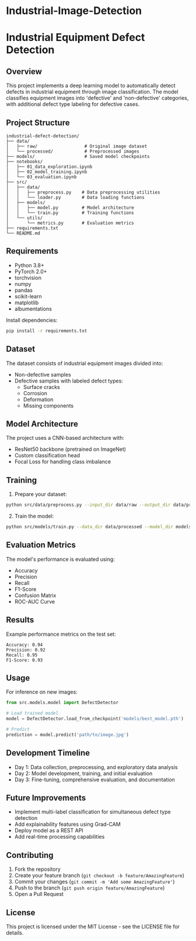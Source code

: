 # Industrial-Image-Detection
# Industrial Equipment Defect Detection

## Overview
This project implements a deep learning model to automatically detect defects in industrial equipment through image classification. The model classifies equipment images into 'defective' and 'non-defective' categories, with additional defect type labeling for defective cases.

## Project Structure
```
industrial-defect-detection/
├── data/
│   ├── raw/                  # Original image dataset
│   └── processed/            # Preprocessed images
├── models/                   # Saved model checkpoints
├── notebooks/               
│   ├── 01_data_exploration.ipynb
│   ├── 02_model_training.ipynb
│   └── 03_evaluation.ipynb
├── src/
│   ├── data/
│   │   ├── preprocess.py    # Data preprocessing utilities
│   │   └── loader.py        # Data loading functions
│   ├── models/
│   │   ├── model.py         # Model architecture
│   │   └── train.py         # Training functions
│   └── utils/
│       └── metrics.py       # Evaluation metrics
├── requirements.txt
└── README.md
```

## Requirements
- Python 3.8+
- PyTorch 2.0+
- torchvision
- numpy
- pandas
- scikit-learn
- matplotlib
- albumentations

Install dependencies:
```bash
pip install -r requirements.txt
```

## Dataset
The dataset consists of industrial equipment images divided into:
- Non-defective samples
- Defective samples with labeled defect types:
  - Surface cracks
  - Corrosion
  - Deformation
  - Missing components

## Model Architecture
The project uses a CNN-based architecture with:
- ResNet50 backbone (pretrained on ImageNet)
- Custom classification head
- Focal Loss for handling class imbalance

## Training
1. Prepare your dataset:
```bash
python src/data/preprocess.py --input_dir data/raw --output_dir data/processed
```

2. Train the model:
```bash
python src/models/train.py --data_dir data/processed --model_dir models
```

## Evaluation Metrics
The model's performance is evaluated using:
- Accuracy
- Precision
- Recall
- F1-Score
- Confusion Matrix
- ROC-AUC Curve

## Results
Example performance metrics on the test set:
```
Accuracy: 0.94
Precision: 0.92
Recall: 0.95
F1-Score: 0.93
```

## Usage
For inference on new images:
```python
from src.models.model import DefectDetector

# Load trained model
model = DefectDetector.load_from_checkpoint('models/best_model.pth')

# Predict
prediction = model.predict('path/to/image.jpg')
```

## Development Timeline
- Day 1: Data collection, preprocessing, and exploratory data analysis
- Day 2: Model development, training, and initial evaluation
- Day 3: Fine-tuning, comprehensive evaluation, and documentation

## Future Improvements
- Implement multi-label classification for simultaneous defect type detection
- Add explainability features using Grad-CAM
- Deploy model as a REST API
- Add real-time processing capabilities

## Contributing
1. Fork the repository
2. Create your feature branch (`git checkout -b feature/AmazingFeature`)
3. Commit your changes (`git commit -m 'Add some AmazingFeature'`)
4. Push to the branch (`git push origin feature/AmazingFeature`)
5. Open a Pull Request

## License
This project is licensed under the MIT License - see the LICENSE file for details.
